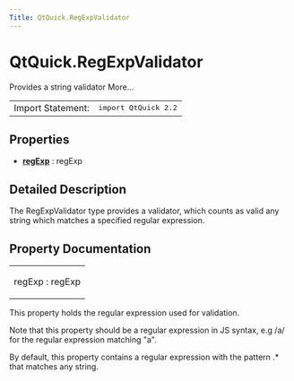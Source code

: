 ```yaml
---
Title: QtQuick.RegExpValidator
---
```


# QtQuick.RegExpValidator

<span class="subtitle"></span>
<!-- $$$RegExpValidator-brief -->
<p>Provides a string validator More...</p>
<!-- @@@RegExpValidator -->
<table class="alignedsummary">
<tr><td class="memItemLeft rightAlign topAlign"> Import Statement:</td><td class="memItemRight bottomAlign"> </b><tt>import QtQuick 2.2</tt></td></tr></table><ul>
</ul>
<h2>Properties</h2>
<ul>
<li class="fn"><b><b><a href="#regExp-prop">regExp</a></b></b> : regExp</li>
</ul>
<!-- $$$RegExpValidator-description -->
<h2>Detailed Description</h2>
<p>The RegExpValidator type provides a validator, which counts as valid any string which matches a specified regular expression.</p>
<!-- @@@RegExpValidator -->
<h2>Property Documentation</h2>
<!-- $$$regExp -->
<table class="qmlname"><tr valign="top"><td class="tblQmlPropNode"><p><span class="name">regExp</span> : <span class="type">regExp</span></p></td></tr></table><p>This property holds the regular expression used for validation.</p>
<p>Note that this property should be a regular expression in JS syntax, e.g /a/ for the regular expression matching &quot;a&quot;.</p>
<p>By default, this property contains a regular expression with the pattern .* that matches any string.</p>
<!-- @@@regExp -->
<br/>
